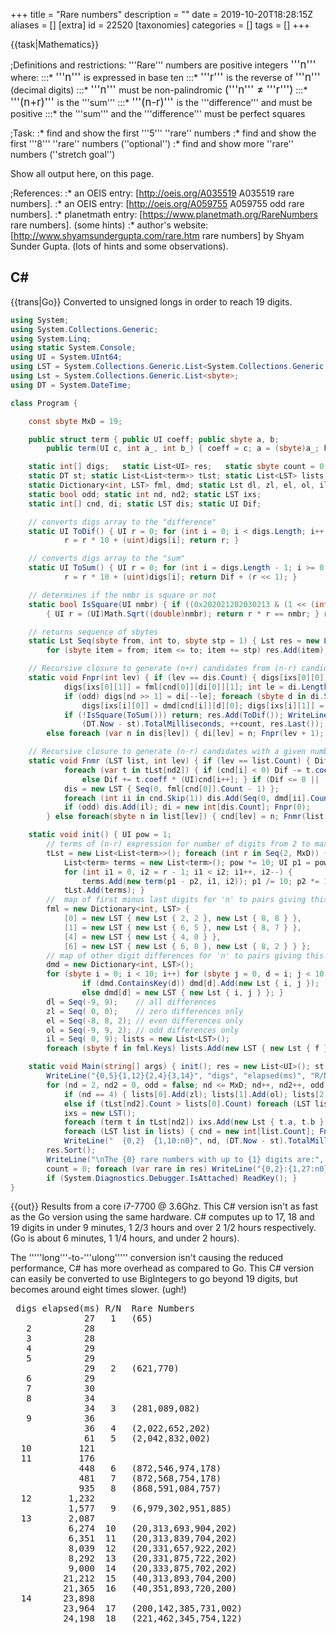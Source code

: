 +++
title = "Rare numbers"
description = ""
date = 2019-10-20T18:28:15Z
aliases = []
[extra]
id = 22520
[taxonomies]
categories = []
tags = []
+++

{{task|Mathematics}}

;Definitions and restrictions:
'''Rare'''   numbers are positive integers   <big> '''n''' </big>   where:
:::*   <big> '''n'''     </big>   is expressed in base ten
:::*   <big> '''r'''     </big>   is the reverse of   <big> '''n''' </big>     (decimal digits)
:::*   <big> '''n'''     </big>   must be non-palindromic   <big>('''n''' &ne; '''r''')</big>
:::*   <big> '''(n+r)''' </big>   is the   '''sum'''
:::*   <big> '''(n-r)''' </big>   is the   '''difference'''   and must be positive
:::*   the   '''sum'''   and the   '''difference'''   must be perfect squares


;Task:
:*   find and show the first   '''5'''   ''rare''   numbers
:*   find and show the first   '''8'''   ''rare''   numbers                           (''optional'')
:*   find and show more   ''rare''   numbers                      (''stretch goal'')


Show all output here, on this page.


;References:
:*   an   OEIS   entry:   [http://oeis.org/A035519 A035519          rare numbers].
:*   an   OEIS   entry:   [http://oeis.org/A059755 A059755   odd rare numbers].
:*   planetmath entry:              [https://www.planetmath.org/RareNumbers rare numbers].       (some hints)
:*   author's  website:        [http://www.shyamsundergupta.com/rare.htm rare numbers]    by Shyam Sunder Gupta.     (lots of hints and some observations).




## C#

{{trans|Go}}
Converted to unsigned longs in order to reach 19 digits.

```c#
using System;
using System.Collections.Generic;
using System.Linq;
using static System.Console;
using UI = System.UInt64;
using LST = System.Collections.Generic.List<System.Collections.Generic.List<sbyte>>;
using Lst = System.Collections.Generic.List<sbyte>;
using DT = System.DateTime;

class Program {

    const sbyte MxD = 19;

    public struct term { public UI coeff; public sbyte a, b;
        public term(UI c, int a_, int b_) { coeff = c; a = (sbyte)a_; b = (sbyte)b_; } }

    static int[] digs;   static List<UI> res;   static sbyte count = 0;
    static DT st; static List<List<term>> tLst; static List<LST> lists;
    static Dictionary<int, LST> fml, dmd; static Lst dl, zl, el, ol, il;
    static bool odd; static int nd, nd2; static LST ixs;
    static int[] cnd, di; static LST dis; static UI Dif;

    // converts digs array to the "difference"
    static UI ToDif() { UI r = 0; for (int i = 0; i < digs.Length; i++)
            r = r * 10 + (uint)digs[i]; return r; }

    // converts digs array to the "sum"
    static UI ToSum() { UI r = 0; for (int i = digs.Length - 1; i >= 0; i--)
            r = r * 10 + (uint)digs[i]; return Dif + (r << 1); }

    // determines if the nmbr is square or not
    static bool IsSquare(UI nmbr) { if ((0x202021202030213 & (1 << (int)(nmbr & 63))) != 0)
        { UI r = (UI)Math.Sqrt((double)nmbr); return r * r == nmbr; } return false; }

    // returns sequence of sbytes
    static Lst Seq(sbyte from, int to, sbyte stp = 1) { Lst res = new Lst();
        for (sbyte item = from; item <= to; item += stp) res.Add(item); return res; }

    // Recursive closure to generate (n+r) candidates from (n-r) candidates
    static void Fnpr(int lev) { if (lev == dis.Count) { digs[ixs[0][0]] = fml[cnd[0]][di[0]][0];
            digs[ixs[0][1]] = fml[cnd[0]][di[0]][1]; int le = di.Length, i = 1;
            if (odd) digs[nd >> 1] = di[--le]; foreach (sbyte d in di.Skip(1).Take(le - 1)) {
                digs[ixs[i][0]] = dmd[cnd[i]][d][0]; digs[ixs[i][1]] = dmd[cnd[i++]][d][1]; }
            if (!IsSquare(ToSum())) return; res.Add(ToDif()); WriteLine("{0,16:n0}{1,4}   ({2:n0})",
                (DT.Now - st).TotalMilliseconds, ++count, res.Last()); }
        else foreach (var n in dis[lev]) { di[lev] = n; Fnpr(lev + 1); } }

    // Recursive closure to generate (n-r) candidates with a given number of digits.
    static void Fnmr (LST list, int lev) { if (lev == list.Count) { Dif = 0; sbyte i = 0;
            foreach (var t in tLst[nd2]) { if (cnd[i] < 0) Dif -= t.coeff * (UI)(-cnd[i++]);
                else Dif += t.coeff * (UI)cnd[i++]; } if (Dif <= 0 || !IsSquare(Dif)) return;
            dis = new LST { Seq(0, fml[cnd[0]].Count - 1) };
            foreach (int ii in cnd.Skip(1)) dis.Add(Seq(0, dmd[ii].Count - 1));
            if (odd) dis.Add(il); di = new int[dis.Count]; Fnpr(0);
        } else foreach(sbyte n in list[lev]) { cnd[lev] = n; Fnmr(list, lev + 1); } }

    static void init() { UI pow = 1;
        // terms of (n-r) expression for number of digits from 2 to maxDigits
        tLst = new List<List<term>>(); foreach (int r in Seq(2, MxD)) {
            List<term> terms = new List<term>(); pow *= 10; UI p1 = pow, p2 = 1;
            for (int i1 = 0, i2 = r - 1; i1 < i2; i1++, i2--) {
                terms.Add(new term(p1 - p2, i1, i2)); p1 /= 10; p2 *= 10; }
            tLst.Add(terms); }
        //  map of first minus last digits for 'n' to pairs giving this value
        fml = new Dictionary<int, LST> {
            [0] = new LST { new Lst { 2, 2 }, new Lst { 8, 8 } },
            [1] = new LST { new Lst { 6, 5 }, new Lst { 8, 7 } },
            [4] = new LST { new Lst { 4, 0 } },
            [6] = new LST { new Lst { 6, 0 }, new Lst { 8, 2 } } };
        // map of other digit differences for 'n' to pairs giving this value
        dmd = new Dictionary<int, LST>();
        for (sbyte i = 0; i < 10; i++) for (sbyte j = 0, d = i; j < 10; j++, d--) {
                if (dmd.ContainsKey(d)) dmd[d].Add(new Lst { i, j });
                else dmd[d] = new LST { new Lst { i, j } }; }
        dl = Seq(-9, 9);    // all differences
        zl = Seq( 0, 0);    // zero differences only
        el = Seq(-8, 8, 2); // even differences only
        ol = Seq(-9, 9, 2); // odd differences only
        il = Seq( 0, 9); lists = new List<LST>();
        foreach (sbyte f in fml.Keys) lists.Add(new LST { new Lst { f } }); }

    static void Main(string[] args) { init(); res = new List<UI>(); st = DT.Now; count = 0;
        WriteLine("{0,5}{1,12}{2,4}{3,14}", "digs", "elapsed(ms)", "R/N", "Unordered Rare Numbers");
        for (nd = 2, nd2 = 0, odd = false; nd <= MxD; nd++, nd2++, odd = !odd) { digs = new int[nd];
            if (nd == 4) { lists[0].Add(zl); lists[1].Add(ol); lists[2].Add(el); lists[3].Add(ol); }
            else if (tLst[nd2].Count > lists[0].Count) foreach (LST list in lists) list.Add(dl);
            ixs = new LST();
            foreach (term t in tLst[nd2]) ixs.Add(new Lst { t.a, t.b });
            foreach (LST list in lists) { cnd = new int[list.Count]; Fnmr(list, 0); }
            WriteLine("  {0,2}  {1,10:n0}", nd, (DT.Now - st).TotalMilliseconds); }
        res.Sort();
        WriteLine("\nThe {0} rare numbers with up to {1} digits are:", res.Count, MxD);
        count = 0; foreach (var rare in res) WriteLine("{0,2}:{1,27:n0}", ++count, rare);
        if (System.Diagnostics.Debugger.IsAttached) ReadKey(); }
}
```

{{out}}
Results from a core i7-7700 @ 3.6Ghz.  This C# version isn't as fast as the Go version using the same hardware.  C# computes up to 17, 18 and 19 digits in under 9 minutes, 1 2/3 hours and over 2 1/2 hours respectively.  (Go is about 6 minutes, 1 1/4 hours, and under 2 hours).

The '''''long'''-to-'''ulong''''' conversion isn't causing the reduced performance, C# has more overhead as compared to Go. This C# version can easily be converted to use BigIntegers to go beyond 19 digits, but becomes around eight times slower. (ugh!)
<pre style="height:64ex;overflow:scroll"> digs elapsed(ms) R/N  Rare Numbers
              27   1   (65)
   2          28
   3          28
   4          29
   5          29
              29   2   (621,770)
   6          29
   7          30
   8          34
              34   3   (281,089,082)
   9          36
              36   4   (2,022,652,202)
              61   5   (2,042,832,002)
  10         121
  11         176
             448   6   (872,546,974,178)
             481   7   (872,568,754,178)
             935   8   (868,591,084,757)
  12       1,232
           1,577   9   (6,979,302,951,885)
  13       2,087
           6,274  10   (20,313,693,904,202)
           6,351  11   (20,313,839,704,202)
           8,039  12   (20,331,657,922,202)
           8,292  13   (20,331,875,722,202)
           9,000  14   (20,333,875,702,202)
          21,212  15   (40,313,893,704,200)
          21,365  16   (40,351,893,720,200)
  14      23,898
          23,964  17   (200,142,385,731,002)
          24,198  18   (221,462,345,754,122)
          27,241  19   (816,984,566,129,618)
          28,834  20   (245,518,996,076,442)
          29,074  21   (204,238,494,066,002)
          29,147  22   (248,359,494,187,442)
          29,476  23   (244,062,891,224,042)
          35,481  24   (403,058,392,434,500)
          35,721  25   (441,054,594,034,340)
  15      38,231
          92,116  26   (2,133,786,945,766,212)
         113,469  27   (2,135,568,943,984,212)
         116,787  28   (8,191,154,686,620,818)
         119,647  29   (8,191,156,864,620,818)
         120,912  30   (2,135,764,587,964,212)
         122,735  31   (2,135,786,765,764,212)
         127,126  32   (8,191,376,864,400,818)
         141,793  33   (2,078,311,262,161,202)
         179,832  34   (8,052,956,026,592,517)
         184,647  35   (8,052,956,206,592,517)
         221,279  36   (8,650,327,689,541,457)
         223,721  37   (8,650,349,867,341,457)
         225,520  38   (6,157,577,986,646,405)
         273,238  39   (4,135,786,945,764,210)
         312,969  40   (6,889,765,708,183,410)
  16     316,349
         322,961  41   (86,965,750,494,756,968)
         323,958  42   (22,542,040,692,914,522)
         502,805  43   (67,725,910,561,765,640)
  17     519,583
         576,058  44   (284,684,666,566,486,482)
         707,530  45   (225,342,456,863,243,522)
         756,188  46   (225,342,458,663,243,522)
         856,346  47   (225,342,478,643,243,522)
         928,546  48   (284,684,868,364,486,482)
       1,311,170  49   (871,975,098,681,469,178)
       2,031,664  50   (865,721,270,017,296,468)
       2,048,209  51   (297,128,548,234,950,692)
       2,057,281  52   (297,128,722,852,950,692)
       2,164,878  53   (811,865,096,390,477,018)
       2,217,508  54   (297,148,324,656,930,692)
       2,242,999  55   (297,148,546,434,930,692)
       2,576,805  56   (898,907,259,301,737,498)
       3,169,675  57   (631,688,638,047,992,345)
       3,200,223  58   (619,431,353,040,136,925)
       3,482,517  59   (619,631,153,042,134,925)
       3,550,566  60   (633,288,858,025,996,145)
       3,623,653  61   (633,488,632,647,994,145)
       4,605,503  62   (653,488,856,225,994,125)
       5,198,241  63   (497,168,548,234,910,690)
  18   6,028,721
       6,130,826  64   (2,551,755,006,254,571,552)
       6,152,283  65   (2,702,373,360,882,732,072)
       6,424,945  66   (2,825,378,427,312,735,282)
       6,447,566  67   (8,066,308,349,502,036,608)
       6,677,925  68   (2,042,401,829,204,402,402)
       6,725,119  69   (2,420,424,089,100,600,242)
       6,843,016  70   (8,320,411,466,598,809,138)
       7,161,527  71   (8,197,906,905,009,010,818)
       7,198,112  72   (2,060,303,819,041,450,202)
       7,450,028  73   (8,200,756,128,308,135,597)
       7,881,502  74   (6,531,727,101,458,000,045)
       9,234,318  75   (6,988,066,446,726,832,640)
  19   9,394,513

The 75 rare numbers with up to 19 digits are:
 1:                         65
 2:                    621,770
 3:                281,089,082
 4:              2,022,652,202
 5:              2,042,832,002
 6:            868,591,084,757
 7:            872,546,974,178
 8:            872,568,754,178
 9:          6,979,302,951,885
10:         20,313,693,904,202
11:         20,313,839,704,202
12:         20,331,657,922,202
13:         20,331,875,722,202
14:         20,333,875,702,202
15:         40,313,893,704,200
16:         40,351,893,720,200
17:        200,142,385,731,002
18:        204,238,494,066,002
19:        221,462,345,754,122
20:        244,062,891,224,042
21:        245,518,996,076,442
22:        248,359,494,187,442
23:        403,058,392,434,500
24:        441,054,594,034,340
25:        816,984,566,129,618
26:      2,078,311,262,161,202
27:      2,133,786,945,766,212
28:      2,135,568,943,984,212
29:      2,135,764,587,964,212
30:      2,135,786,765,764,212
31:      4,135,786,945,764,210
32:      6,157,577,986,646,405
33:      6,889,765,708,183,410
34:      8,052,956,026,592,517
35:      8,052,956,206,592,517
36:      8,191,154,686,620,818
37:      8,191,156,864,620,818
38:      8,191,376,864,400,818
39:      8,650,327,689,541,457
40:      8,650,349,867,341,457
41:     22,542,040,692,914,522
42:     67,725,910,561,765,640
43:     86,965,750,494,756,968
44:    225,342,456,863,243,522
45:    225,342,458,663,243,522
46:    225,342,478,643,243,522
47:    284,684,666,566,486,482
48:    284,684,868,364,486,482
49:    297,128,548,234,950,692
50:    297,128,722,852,950,692
51:    297,148,324,656,930,692
52:    297,148,546,434,930,692
53:    497,168,548,234,910,690
54:    619,431,353,040,136,925
55:    619,631,153,042,134,925
56:    631,688,638,047,992,345
57:    633,288,858,025,996,145
58:    633,488,632,647,994,145
59:    653,488,856,225,994,125
60:    811,865,096,390,477,018
61:    865,721,270,017,296,468
62:    871,975,098,681,469,178
63:    898,907,259,301,737,498
64:  2,042,401,829,204,402,402
65:  2,060,303,819,041,450,202
66:  2,420,424,089,100,600,242
67:  2,551,755,006,254,571,552
68:  2,702,373,360,882,732,072
69:  2,825,378,427,312,735,282
70:  6,531,727,101,458,000,045
71:  6,988,066,446,726,832,640
72:  8,066,308,349,502,036,608
73:  8,197,906,905,009,010,818
74:  8,200,756,128,308,135,597
75:  8,320,411,466,598,809,138
```


=={{header|F_Sharp|F#}}==

### The Function

This solution demonstrates the concept described in [[Talk:Rare_numbers#30_mins_not_30_years]]. It doesn't use [[Cartesian_product_of_two_or_more_lists#Extra_Credit]]

```fsharp

// Find all Rare numbers with a digits. Nigel Galloway: September 18th., 2019.
let rareNums a=
  let tN=set[1L;4L;5L;6L;9L]
  let izPS g=let n=(float>>sqrt>>int64)g in n*n=g
  let n=[for n in [0..a/2-1] do yield ((pown 10L (a-n-1))-(pown 10L n))]|>List.rev
  let rec fN i g e=seq{match e with 0->yield g |e->for n in i do yield! fN [-9L..9L] (n::g) (e-1)}|>Seq.filter(fun g->let g=Seq.map2(*) n g|>Seq.sum in g>0L && izPS g)
  let rec fG n i g e l=seq{
    match l with
     h::t->for l in max 0L (0L-h)..min 9L (9L-h) do if e>1L||l=0L||tN.Contains((2L*l+h)%10L) then yield! fG (n+l*e+(l+h)*g) (i+l*g+(l+h)*e) (g/10L) (e*10L) t
    |_->if n>(pown 10L (a-1)) then for l in (if a%2=0 then [0L] else [0L..9L]) do let g=l*(pown 10L (a/2)) in if izPS (n+i+2L*g) then yield (i+g,n+g)}
  fN [0L..9L] [] (a/2) |> Seq.collect(List.rev >> fG 0L 0L (pown 10L (a-1)) 1L)

```



### 43 down


```fsharp

let test n=
  let t = System.Diagnostics.Stopwatch.StartNew()
  for n in (rareNums n) do printfn "%A" n
  t.Stop()
  printfn "Elapsed Time: %d ms for length %d" t.ElapsedMilliseconds n

[2..17] |> Seq.iter test

```

{{out}}

```txt

(56L, 65L)
Elapsed Time: 31 ms for length 2
Elapsed Time: 0 ms for length 3
Elapsed Time: 0 ms for length 4
Elapsed Time: 0 ms for length 5
(77126L, 621770L)
Elapsed Time: 6 ms for length 6
Elapsed Time: 6 ms for length 7
Elapsed Time: 113 ms for length 8
(280980182L, 281089082L)
Elapsed Time: 72 ms for length 9
(2022562202L, 2022652202L)
(2002382402L, 2042832002L)
Elapsed Time: 1525 ms for length 10
Elapsed Time: 1351 ms for length 11
(871479645278L, 872546974178L)
(871457865278L, 872568754178L)
(757480195868L, 868591084757L)
Elapsed Time: 27990 ms for length 12
(5881592039796L, 6979302951885L)
Elapsed Time: 26051 ms for length 13
(20240939631302L, 20313693904202L)
(20240793831302L, 20313839704202L)
(20222975613302L, 20331657922202L)
(20222757813302L, 20331875722202L)
(20220757833302L, 20333875702202L)
(240739831304L, 40313893704200L)
(202739815304L, 40351893720200L)
Elapsed Time: 552922 ms for length 14
(200137583241002L, 200142385731002L)
(221457543264122L, 221462345754122L)
(816921665489618L, 816984566129618L)
(244670699815542L, 245518996076442L)
(200660494832402L, 204238494066002L)
(244781494953842L, 248359494187442L)
(240422198260442L, 244062891224042L)
(5434293850304L, 403058392434500L)
(43430495450144L, 441054594034340L)
Elapsed Time: 512282 ms for length 15
(2126675496873312L, 2133786945766212L)
(2124893498655312L, 2135568943984212L)
(8180266864511918L, 8191154686620818L)
(8180264686511918L, 8191156864620818L)
(2124697854675312L, 2135764587964212L)
(2124675676875312L, 2135786765764212L)
(8180044686731918L, 8191376864400818L)
(2021612621138702L, 2078311262161202L)
(7152956206592508L, 8052956026592517L)
(7152956026592508L, 8052956206592517L)
(7541459867230568L, 8650327689541457L)
(7541437689430568L, 8650349867341457L)
(5046466897757516L, 6157577986646405L)
(124675496875314L, 4135786945764210L)
(143818075679886L, 6889765708183410L)
Elapsed Time: 11568713 ms for length 16
(86965749405756968L, 86965750494756968L)
(22541929604024522L, 22542040692914522L)
(4656716501952776L, 67725910561765640L)
Elapsed Time: 11275839 ms for length 17

```



## Go

This uses many of the hints within Shyam Sunder Gupta's webpage combined with Nigel Galloway's general approach (see Talk page) of working from (n-r) and deducing the Rare numbers with various numbers of digits from there.

As the algorithm used does not generate the Rare numbers in order, a sorted list is also printed.

```go
package main

import (
    "fmt"
    "math"
    "sort"
    "time"
)

type term struct {
    coeff    int64
    ix1, ix2 int8
}

const maxDigits = 18

func toInt64(digits []int8, reverse bool) int64 {
    sum := int64(0)
    if !reverse {
        for i := 0; i < len(digits); i++ {
            sum = sum*10 + int64(digits[i])
        }
    } else {
        for i := len(digits) - 1; i >= 0; i-- {
            sum = sum*10 + int64(digits[i])
        }
    }
    return sum
}

func isSquare(n int64) bool {
    if 0x202021202030213&(1<<(n&63)) != 0 {
        root := int64(math.Sqrt(float64(n)))
        return root*root == n
    }
    return false
}

func seq(from, to, step int8) []int8 {
    var res []int8
    for i := from; i <= to; i += step {
        res = append(res, i)
    }
    return res
}

func commatize(n int64) string {
    s := fmt.Sprintf("%d", n)
    le := len(s)
    for i := le - 3; i >= 1; i -= 3 {
        s = s[0:i] + "," + s[i:]
    }
    return s
}

func main() {
    start := time.Now()
    pow := int64(1)
    fmt.Println("Aggregate timings to process all numbers up to:")
    // terms of (n-r) expression for number of digits from 2 to maxDigits
    allTerms := make([][]term, maxDigits-1)
    for r := 2; r <= maxDigits; r++ {
        var terms []term
        pow *= 10
        pow1, pow2 := pow, int64(1)
        for i1, i2 := int8(0), int8(r-1); i1 < i2; i1, i2 = i1+1, i2-1 {
            terms = append(terms, term{pow1 - pow2, i1, i2})
            pow1 /= 10
            pow2 *= 10
        }
        allTerms[r-2] = terms
    }
    //  map of first minus last digits for 'n' to pairs giving this value
    fml := map[int8][][]int8{
        0: {{2, 2}, {8, 8}},
        1: {{6, 5}, {8, 7}},
        4: {{4, 0}},
        6: {{6, 0}, {8, 2}},
    }
    // map of other digit differences for 'n' to pairs giving this value
    dmd := make(map[int8][][]int8)
    for i := int8(0); i < 100; i++ {
        a := []int8{i / 10, i % 10}
        d := a[0] - a[1]
        dmd[d] = append(dmd[d], a)
    }
    fl := []int8{0, 1, 4, 6}
    dl := seq(-9, 9, 1) // all differences
    zl := []int8{0}     // zero differences only
    el := seq(-8, 8, 2) // even differences only
    ol := seq(-9, 9, 2) // odd differences only
    il := seq(0, 9, 1)
    var rares []int64
    lists := make([][][]int8, 4)
    for i, f := range fl {
        lists[i] = [][]int8{{f}}
    }
    var digits []int8
    count := 0

    // Recursive closure to generate (n+r) candidates from (n-r) candidates
    // and hence find Rare numbers with a given number of digits.
    var fnpr func(cand, di []int8, dis [][]int8, indices [][2]int8, nmr int64, nd, level int)
    fnpr = func(cand, di []int8, dis [][]int8, indices [][2]int8, nmr int64, nd, level int) {
        if level == len(dis) {
            digits[indices[0][0]] = fml[cand[0]][di[0]][0]
            digits[indices[0][1]] = fml[cand[0]][di[0]][1]
            le := len(di)
            if nd%2 == 1 {
                le--
                digits[nd/2] = di[le]
            }
            for i, d := range di[1:le] {
                digits[indices[i+1][0]] = dmd[cand[i+1]][d][0]
                digits[indices[i+1][1]] = dmd[cand[i+1]][d][1]
            }
            r := toInt64(digits, true)
            npr := nmr + 2*r
            if !isSquare(npr) {
                return
            }
            count++
            fmt.Printf("     R/N %2d:", count)
            fmt.Printf("  %9s ms", commatize(time.Since(start).Milliseconds()))
            n := toInt64(digits, false)
            fmt.Printf("  (%s)\n", commatize(n))
            rares = append(rares, n)
        } else {
            for _, num := range dis[level] {
                di[level] = num
                fnpr(cand, di, dis, indices, nmr, nd, level+1)
            }
        }
    }

    // Recursive closure to generate (n-r) candidates with a given number of digits.
    var fnmr func(cand []int8, list [][]int8, indices [][2]int8, nd, level int)
    fnmr = func(cand []int8, list [][]int8, indices [][2]int8, nd, level int) {
        if level == len(list) {
            nmr := int64(0)
            for i, t := range allTerms[nd-2] {
                nmr += t.coeff * int64(cand[i])
            }
            if nmr <= 0 || !isSquare(nmr) {
                return
            }
            var dis [][]int8
            dis = append(dis, seq(0, int8(len(fml[cand[0]]))-1, 1))
            for i := 1; i < len(cand); i++ {
                dis = append(dis, seq(0, int8(len(dmd[cand[i]]))-1, 1))
            }
            if nd%2 == 1 {
                dis = append(dis, il)
            }
            di := make([]int8, len(dis))
            fnpr(cand, di, dis, indices, nmr, nd, 0)
        } else {
            for _, num := range list[level] {
                cand[level] = num
                fnmr(cand, list, indices, nd, level+1)
            }
        }
    }

    for nd := 2; nd <= maxDigits; nd++ {
        digits = make([]int8, nd)
        if nd == 4 {
            lists[0] = append(lists[0], zl)
            lists[1] = append(lists[1], ol)
            lists[2] = append(lists[2], el)
            lists[3] = append(lists[3], ol)
        } else if len(allTerms[nd-2]) > len(lists[0]) {
            for i := 0; i < 4; i++ {
                lists[i] = append(lists[i], dl)
            }
        }
        var indices [][2]int8
        for _, t := range allTerms[nd-2] {
            indices = append(indices, [2]int8{t.ix1, t.ix2})
        }
        for _, list := range lists {
            cand := make([]int8, len(list))
            fnmr(cand, list, indices, nd, 0)
        }
        fmt.Printf("  %2d digits:  %9s ms\n", nd, commatize(time.Since(start).Milliseconds()))
    }

    sort.Slice(rares, func(i, j int) bool { return rares[i] < rares[j] })
    fmt.Printf("\nThe rare numbers with up to %d digits are:\n", maxDigits)
    for i, rare := range rares {
        fmt.Printf("  %2d:  %23s\n", i+1, commatize(rare))
    }
}
```


{{output}}
Timings are for an Intel Core i7-8565U machine with 32GB RAM running Go 1.13.1 on Ubuntu 18.04.

```txt

Aggregate timings to process all numbers up to:
     R/N  1:          0 ms  (65)
   2 digits:          0 ms
   3 digits:          0 ms
   4 digits:          0 ms
   5 digits:          0 ms
     R/N  2:          1 ms  (621,770)
   6 digits:          1 ms
   7 digits:          2 ms
   8 digits:         15 ms
     R/N  3:         15 ms  (281,089,082)
   9 digits:         20 ms
     R/N  4:         20 ms  (2,022,652,202)
     R/N  5:         59 ms  (2,042,832,002)
  10 digits:         99 ms
  11 digits:        137 ms
     R/N  6:        361 ms  (872,546,974,178)
     R/N  7:        389 ms  (872,568,754,178)
     R/N  8:        738 ms  (868,591,084,757)
  12 digits:        888 ms
     R/N  9:      1,130 ms  (6,979,302,951,885)
  13 digits:      1,446 ms
     R/N 10:      4,990 ms  (20,313,693,904,202)
     R/N 11:      5,058 ms  (20,313,839,704,202)
     R/N 12:      6,475 ms  (20,331,657,922,202)
     R/N 13:      6,690 ms  (20,331,875,722,202)
     R/N 14:      7,293 ms  (20,333,875,702,202)
     R/N 15:     16,685 ms  (40,313,893,704,200)
     R/N 16:     16,818 ms  (40,351,893,720,200)
  14 digits:     17,855 ms
     R/N 17:     17,871 ms  (200,142,385,731,002)
     R/N 18:     18,079 ms  (221,462,345,754,122)
     R/N 19:     20,774 ms  (816,984,566,129,618)
     R/N 20:     22,155 ms  (245,518,996,076,442)
     R/N 21:     22,350 ms  (204,238,494,066,002)
     R/N 22:     22,413 ms  (248,359,494,187,442)
     R/N 23:     22,687 ms  (244,062,891,224,042)
     R/N 24:     26,698 ms  (403,058,392,434,500)
     R/N 25:     26,905 ms  (441,054,594,034,340)
  15 digits:     27,932 ms
     R/N 26:     77,599 ms  (2,133,786,945,766,212)
     R/N 27:     96,932 ms  (2,135,568,943,984,212)
     R/N 28:     99,869 ms  (8,191,154,686,620,818)
     R/N 29:    102,401 ms  (8,191,156,864,620,818)
     R/N 30:    103,535 ms  (2,135,764,587,964,212)
     R/N 31:    105,255 ms  (2,135,786,765,764,212)
     R/N 32:    109,232 ms  (8,191,376,864,400,818)
     R/N 33:    122,372 ms  (2,078,311,262,161,202)
     R/N 34:    148,814 ms  (8,052,956,026,592,517)
     R/N 35:    153,226 ms  (8,052,956,206,592,517)
     R/N 36:    185,251 ms  (8,650,327,689,541,457)
     R/N 37:    187,467 ms  (8,650,349,867,341,457)
     R/N 38:    189,163 ms  (6,157,577,986,646,405)
     R/N 39:    217,112 ms  (4,135,786,945,764,210)
     R/N 40:    230,719 ms  (6,889,765,708,183,410)
  16 digits:    231,583 ms
     R/N 41:    236,505 ms  (86,965,750,494,756,968)
     R/N 42:    237,391 ms  (22,542,040,692,914,522)
     R/N 43:    351,728 ms  (67,725,910,561,765,640)
  17 digits:    360,678 ms
     R/N 44:    392,403 ms  (284,684,666,566,486,482)
     R/N 45:    513,738 ms  (225,342,456,863,243,522)
     R/N 46:    558,603 ms  (225,342,458,663,243,522)
     R/N 47:    653,047 ms  (225,342,478,643,243,522)
     R/N 48:    718,569 ms  (284,684,868,364,486,482)
     R/N 49:  1,087,602 ms  (871,975,098,681,469,178)
     R/N 50:  1,763,809 ms  (865,721,270,017,296,468)
     R/N 51:  1,779,059 ms  (297,128,548,234,950,692)
     R/N 52:  1,787,466 ms  (297,128,722,852,950,692)
     R/N 53:  1,888,803 ms  (811,865,096,390,477,018)
     R/N 54:  1,940,347 ms  (297,148,324,656,930,692)
     R/N 55:  1,965,331 ms  (297,148,546,434,930,692)
     R/N 56:  2,273,287 ms  (898,907,259,301,737,498)
     R/N 57:  2,657,073 ms  (631,688,638,047,992,345)
     R/N 58:  2,682,636 ms  (619,431,353,040,136,925)
     R/N 59:  2,948,725 ms  (619,631,153,042,134,925)
     R/N 60:  3,011,962 ms  (633,288,858,025,996,145)
     R/N 61:  3,077,937 ms  (633,488,632,647,994,145)
     R/N 62:  3,928,545 ms  (653,488,856,225,994,125)
     R/N 63:  4,195,016 ms  (497,168,548,234,910,690)
  18 digits:  4,445,897 ms

The rare numbers with up to 18 digits are:
   1:                       65
   2:                  621,770
   3:              281,089,082
   4:            2,022,652,202
   5:            2,042,832,002
   6:          868,591,084,757
   7:          872,546,974,178
   8:          872,568,754,178
   9:        6,979,302,951,885
  10:       20,313,693,904,202
  11:       20,313,839,704,202
  12:       20,331,657,922,202
  13:       20,331,875,722,202
  14:       20,333,875,702,202
  15:       40,313,893,704,200
  16:       40,351,893,720,200
  17:      200,142,385,731,002
  18:      204,238,494,066,002
  19:      221,462,345,754,122
  20:      244,062,891,224,042
  21:      245,518,996,076,442
  22:      248,359,494,187,442
  23:      403,058,392,434,500
  24:      441,054,594,034,340
  25:      816,984,566,129,618
  26:    2,078,311,262,161,202
  27:    2,133,786,945,766,212
  28:    2,135,568,943,984,212
  29:    2,135,764,587,964,212
  30:    2,135,786,765,764,212
  31:    4,135,786,945,764,210
  32:    6,157,577,986,646,405
  33:    6,889,765,708,183,410
  34:    8,052,956,026,592,517
  35:    8,052,956,206,592,517
  36:    8,191,154,686,620,818
  37:    8,191,156,864,620,818
  38:    8,191,376,864,400,818
  39:    8,650,327,689,541,457
  40:    8,650,349,867,341,457
  41:   22,542,040,692,914,522
  42:   67,725,910,561,765,640
  43:   86,965,750,494,756,968
  44:  225,342,456,863,243,522
  45:  225,342,458,663,243,522
  46:  225,342,478,643,243,522
  47:  284,684,666,566,486,482
  48:  284,684,868,364,486,482
  49:  297,128,548,234,950,692
  50:  297,128,722,852,950,692
  51:  297,148,324,656,930,692
  52:  297,148,546,434,930,692
  53:  497,168,548,234,910,690
  54:  619,431,353,040,136,925
  55:  619,631,153,042,134,925
  56:  631,688,638,047,992,345
  57:  633,288,858,025,996,145
  58:  633,488,632,647,994,145
  59:  653,488,856,225,994,125
  60:  811,865,096,390,477,018
  61:  865,721,270,017,296,468
  62:  871,975,098,681,469,178
  63:  898,907,259,301,737,498

```



## Julia

Pretty slow to get 8 rare numbers, even if the squares are checked via table.

```julia
fixeddigits = Dict(2 => [[0, 0, 2], [8, 8, 2]], 4 => [[0, 0, 0]],
    6 => [[2, 7, 0], [9, 8, 5]], 8 => [[6, 5, 7],[7, 7, 8]])
squares = Dict([i * i => 1 for i in 1:1500000])

i2dig(i) = (d = Int[]; while i > 0 i, r = divrem(i, 10); push!(d, r) end; d)
dig2i(d) = (n = 0; for i in d n = 10 * n + i end; n)

function simplegetrare(upto)
    ret = Int[]
    for n in 0:upto
        dig = i2dig(n)
        r = dig2i(dig)
        nrsum, nrdiff = n + r, n - r
        if nrdiff > 0 && haskey(squares, nrsum) && haskey(squares, nrdiff)
            push!(ret, n)
        end
    end
    ret
end

function getrare(N)
    ret = simplegetrare(20000)
    for i in 0:typemax(Int)
        basedigits = i2dig(i)
        for a in [2,4,6,8], (b, p, q) in fixeddigits[a]
            dig = [[q, p]; basedigits; [b, a]]
            r = dig2i(dig)
            n = dig2i(reverse(dig))
            nrsum, nrdiff = n + r, n - r
            if nrdiff > 0 && haskey(squares, nrsum) && haskey(squares, nrdiff)
                push!(ret, n)
                if length(ret) >= N
                    return ret
                end
            end
        end
    end
end

getrare(3)
@time println("The first 8 rare numbers are: ", sort(getrare(8)))

```
{{out}}

```txt

The first 8 rare numbers are: [65, 621770, 281089082, 2022652202, 2042832002, 868591084757, 872546974178, 872568754178]
1379.707737 seconds (9.36 G allocations: 545.177 GiB, 2.25% gc time)

```



## REXX

(See the ''discussion'' page for a simplistic 1<sup>st</sup> version that computes   ''rare''   numbers only using the task's basic rules).

Most of the hints (properties of ''rare'' numbers) within Shyam Sunder Gupta's   [http://www.shyamsundergupta.com/rare.htm <u>webpage</u>]   have been incorporated in this

REXX program and the logic is now expressed within the list of   '''AB...PQ'''   (abutted numbers within the   '''@g'''   list).

These improvements made this REXX version around   '''25%'''   faster than the previous version   (see the discussion page).

```rexx
/*REXX program  calculates and displays  a  specified amount of   rare    numbers.      */
numeric digits 20;    w= digits() + digits() % 3 /*use enough dec. digs for calculations*/
parse arg many .                                 /*obtain optional argument from the CL.*/
if  many=='' |  many==","  then  many= 5         /*Not specified?  Then use the default.*/
@g= 2002 2112 2222 2332 2442 2552 2662 2772 2882 2992 4000 4010 4030 4050 4070 4090 4100 ,
    4110 4120 4140 4160 4180 4210 4230 4250 4270 4290 4300 4320 4340 4360 4380 4410 4430 ,
    4440 4450 4470 4490 4500 4520 4540 4560 4580 4610 4630 4650 4670 4690 4700 4720 4740 ,
    4760 4780 4810 4830 4850 4870 4890 4900 4920 4940 4960 4980 4990 6010 6015 6030 6035 ,
    6050 6055 6070 6075 6090 6095 6100 6105 6120 6125 6140 6145 6160 6165 6180 6185 6210 ,
    6215 6230 6235 6250 6255 6270 6275 6290 6295 6300 6305 6320 6325 6340 6345 6360 6365 ,
    6380 6385 6410 6415 6430 6435 6450 6455 6470 6475 6490 6495 6500 6505 6520 6525 6540 ,
    6545 6560 6565 6580 6585 6610 6615 6630 6635 6650 6655 6670 6675 6690 6695 6700 6705 ,
    6720 6725 6740 6745 6760 6765 6780 6785 6810 6815 6830 6835 6850 6855 6870 6875 6890 ,
    6895 6900 6905 6920 6925 6940 6945 6960 6965 6980 6985 8007 8008 8017 8027 8037 8047 ,
    8057 8067 8077 8087 8092 8097 8107 8117 8118 8127 8137 8147 8157 8167 8177 8182 8187 ,
    8197 8228 8272 8297 8338 8362 8387 8448 8452 8477 8542 8558 8567 8632 8657 8668 8722 ,
    8747 8778 8812 8837 8888 8902 8927 8998      /*4 digit abutted numbers for AB and PQ*/
@g#= words(@g)
         /* [↓]─────────────────boolean arrays are used for checking for digit presence.*/
@dr.=0;   @dr.2= 1; @dr.5=1 ; @dr.8= 1; @dr.9= 1 /*rare # must have these digital roots.*/
@ps.=0;   @ps.2= 1; @ps.3= 1; @ps.7= 1; @ps.8= 1 /*perfect squares    must end in these.*/
@149.=0;  @149.1=1; @149.4=1; @149.9=1           /*values for  Z  that need an even  Y. */
@odd.=0;  do i=-9  by 2  to 9;   @odd.i=1        /*   "    "   N    "    "   "   "   A. */
          end   /*i*/
@gen.=0;  do i=1  for words(@g); parse value word(@g,i) with a 2 b 3 p 4 q; @gen.a.b.p.q=1
               /*# AB···PQ  could be a good rare value*/
          end   /*i*/
div9= 9                                          /*dif must be ÷ 9 when N has even #digs*/
evenN= \ (10 // 2)                               /*initial value for evenness of  N.    */
#= 0                                             /*the number of  rare  numbers (so far)*/
    do n=10                                      /*Why 10?  All 1 dig #s are palindromic*/
    parse var   n   a  2  b  3  ''  -2  p  +1  q /*get 1st\2nd\penultimate\last digits. */
    if @odd.a  then do;  n=n+10**(length(n)-1)-1 /*bump N so next N starts with even dig*/
                         evenN=\(length(n+1)//2) /*flag when N has an even # of digits. */
                         if evenN  then div9=  9 /*when dif isn't divisible by   9  ... */
                                   else div9= 99 /*  "   "    "        "     "  99   "  */
                         iterate                 /*let REXX do its thing with  DO  loop.*/
                    end                          /* {it's allowed to modify a DO index} */
    if \@gen.a.b.p.q  then iterate               /*can  N  not be a rare AB···PQ number?*/
    r= reverse(n)                                /*obtain the reverse of the number  N. */
    if r>n   then iterate                        /*Difference will be negative?  Skip it*/
    if n==r  then iterate                        /*Palindromic?   Then it can't be rare.*/
    dif= n-r;   parse var  dif  ''  -2  y  +1  z /*obtain the last 2 digs of difference.*/
    if @ps.z  then iterate                       /*Not 0, 1, 4, 5, 6, 9? Not perfect sq.*/
       select
       when z==0   then if y\==0    then iterate /*Does Z = 0?   Then  Y  must be zero. */
       when z==5   then if y\==2    then iterate /*Does Z = 5?   Then  Y  must be two.  */
       when z==6   then if y//2==0  then iterate /*Does Z = 6?   Then  Y  must be odd.  */
       otherwise        if @149.z   then if y//2  then iterate /*Z=1,4,9? Y must be even*/
       end   /*select*/                          /* [↑]  the OTHERWISE handles Z=8 case.*/
    if dif//div9\==0  then iterate               /*Difference isn't ÷ by div9? Then skip*/
    sum= n+r;   parse var  sum  ''  -2  y  +1  z /*obtain the last two digits of the sum*/
    if @ps.z  then iterate                       /*Not 0, 2, 5, 8, or 9? Not perfect sq.*/
       select
       when z==0   then if y\==0    then iterate /*Does Z = 0?   Then  Y  must be zero. */
       when z==5   then if y\==2    then iterate /*Does Z = 5?   Then  Y  must be two.  */
       when z==6   then if y//2==0  then iterate /*Does Z = 6?   Then  Y  must be odd.  */
       otherwise        if @149.z   then if y//2  then iterate /*Z=1,4,9? Y must be even*/
       end   /*select*/                          /* [↑]  the OTHERWISE handles Z=8 case.*/
    if evenN  then if sum//11 \==0  then iterate /*N has even #digs? Sum must be ÷ by 11*/
    $= a + b                                     /*a head start on figuring digital root*/
                       do k=3  for length(n) - 2 /*now, process the rest of the digits. */
                       $= $ + substr(n, k, 1)    /*add the remainder of the digits in N.*/
                       end   /*k*/
       do while $>9                              /* [◄]  Algorithm is good for 111 digs.*/
       if $>9  then $= left($,1) + substr($,2,1) + substr($,3,1,0)     /*>9?  Reduce it.*/
       end   /*while*/
    if \@dr.$                 then iterate       /*Doesn't have good digital root?  Skip*/
    if iSqrt(sum)**2 \== sum  then iterate       /*Not a perfect square?  Then skip it. */
    if iSqrt(dif)**2 \== dif  then iterate       /* "  "    "       "       "    "   "  */
    #= # + 1;                 call tell          /*bump rare number counter;  display #.*/
    if #>=many  then leave                       /* [↑]  W:  the width of # with commas.*/
    end   /*n*/
exit                                             /*stick a fork in it,  we're all done. */
/*──────────────────────────────────────────────────────────────────────────────────────*/
commas: parse arg _;  do jc=length(_)-3  to 1  by -3; _=insert(',', _, jc); end;  return _
tell:   say right(th(#),length(#)+9)  ' rare number is:'  right(commas(n),w);     return
th:     parse arg th;return th||word('th st nd rd',1+(th//10)*(th//100%10\==1)*(th//10<4))
/*──────────────────────────────────────────────────────────────────────────────────────*/
iSqrt:  parse arg x;    $= 0;  q= 1;                             do while q<=x; q=q*4; end
          do while q>1; q=q%4; _= x-$-q;  $= $%2;  if _>=0  then do;      x=_;  $=$+q; end
          end   /*while q>1*/;                     return $
```

{{out|output|text=  when using the input of:     <tt> 8 </tt>}}

```txt

       1st  rare number is:                           65
       2nd  rare number is:                      621,770
       3rd  rare number is:                  281,089,082
       4th  rare number is:                2,022,652,202
       5th  rare number is:                2,042,832,002
       6th  rare number is:              868,591,084,757
       7th  rare number is:              872,546,974,178
       8th  rare number is:              872,568,754,178

```



## Visual Basic .NET

{{trans|C#}} via {{trans|Go}} Surprisingly slow, I expected performance to be a little slower than C#, but this is quite a bit slower.  This vb.net version takes 1 2/3 minutes to do what the C# version can do in 2/3 of a minute.

```vbnet
Imports System.Console
Imports DT = System.DateTime
Imports Lsb = System.Collections.Generic.List(Of SByte)
Imports Lst = System.Collections.Generic.List(Of System.Collections.Generic.List(Of SByte))
Imports UI = System.UInt64

Module Module1
    Const MxD As SByte = 15

    Public Structure term
        Public coeff As UI : Public a, b As SByte
        Public Sub New(ByVal c As UI, ByVal a_ As Integer, ByVal b_ As Integer)
            coeff = c : a = CSByte(a_) : b = CSByte(b_)
        End Sub
    End Structure

    Dim nd, nd2, count As Integer, digs, cnd, di As Integer()
    Dim res As List(Of UI), st As DT, tLst As List(Of List(Of term))
    Dim lists As List(Of Lst), fml, dmd As Dictionary(Of Integer, Lst)
    Dim dl, zl, el, ol, il As Lsb, odd As Boolean, ixs, dis As Lst, Dif As UI

    ' converts digs array to the "difference"
    Function ToDif() As UI
        Dim r As UI = 0 : For i As Integer = 0 To digs.Length - 1 : r = r * 10 + digs(i)
        Next : Return r
    End Function

    ' converts digs array to the "sum"
    Function ToSum() As UI
        Dim r As UI = 0 : For i As Integer = digs.Length - 1 To 0 Step -1 : r = r * 10 + digs(i)
        Next : Return Dif + (r << 1)
    End Function

    '  determines if the nmbr is square or not
    Function IsSquare(nmbr As UI) As Boolean
        If (&H202021202030213 And (1UL << (nmbr And 63))) <> 0 Then _
            Dim r As UI = Math.Sqrt(nmbr) : Return r * r = nmbr Else Return False
    End Function

    '// returns sequence of SBbytes
    Function Seq(from As SByte, upto As Integer, Optional stp As SByte = 1) As Lsb
        Dim res As Lsb = New Lsb()
        For item As SByte = from To upto Step stp : res.Add(item) : Next : Return res
    End Function

    ' Recursive closure to generate (n+r) candidates from (n-r) candidates
    Sub Fnpr(ByVal lev As Integer)
        If lev = dis.Count Then
            digs(ixs(0)(0)) = fml(cnd(0))(di(0))(0) : digs(ixs(0)(1)) = fml(cnd(0))(di(0))(1)
            Dim le As Integer = di.Length, i As Integer = 1
            If odd Then le -= 1 : digs(nd >> 1) = di(le)
            For Each d As SByte In di.Skip(1).Take(le - 1)
                digs(ixs(i)(0)) = dmd(cnd(i))(d)(0)
                digs(ixs(i)(1)) = dmd(cnd(i))(d)(1) : i += 1 : Next
            If Not IsSquare(ToSum()) Then Return
            res.Add(ToDif()) : count += 1
            WriteLine("{0,16:n0}{1,4}   ({2:n0})", (DT.Now - st).TotalMilliseconds, count, res.Last())
        Else
            For Each n In dis(lev) : di(lev) = n : Fnpr(lev + 1) : Next
        End If
    End Sub

    ' Recursive closure to generate (n-r) candidates with a given number of digits.
    Sub Fnmr(ByVal list As Lst, ByVal lev As Integer)
        If lev = list.Count Then
            Dif = 0 : Dim i As SByte = 0 : For Each t In tLst(nd2)
                If cnd(i) < 0 Then Dif -= t.coeff * CULng(-cnd(i)) _
                              Else Dif += t.coeff * CULng(cnd(i))
                i += 1 : Next
            If Dif <= 0 OrElse Not IsSquare(Dif) Then Return
            dis = New Lst From {Seq(0, fml(cnd(0)).Count - 1)}
            For Each i In cnd.Skip(1) : dis.Add(Seq(0, dmd(i).Count - 1)) : Next
            If odd Then dis.Add(il)
            di = New Integer(dis.Count - 1) {} : Fnpr(0)
        Else
            For Each n As SByte In list(lev) : cnd(lev) = n : Fnmr(list, lev + 1) : Next
        End If
    End Sub

    Sub init()
        Dim pow As UI = 1
        ' terms of (n-r) expression for number of digits from 2 to maxDigits
        tLst = New List(Of List(Of term))() : For Each r As Integer In Seq(2, MxD)
            Dim terms As List(Of term) = New List(Of term)()
            pow *= 10 : Dim p1 As UI = pow, p2 As UI = 1
            Dim i1 As Integer = 0, i2 As Integer = r - 1
            While i1 < i2 : terms.Add(New term(p1 - p2, i1, i2))
                p1 = p1 / 10 : p2 = p2 * 10 : i1 += 1 : i2 -= 1 : End While
            tLst.Add(terms) : Next
        ' map of first minus last digits for 'n' to pairs giving this value
        fml = New Dictionary(Of Integer, Lst)() From {
            {0, New Lst() From {New Lsb() From {2, 2}, New Lsb() From {8, 8}}},
            {1, New Lst() From {New Lsb() From {6, 5}, New Lsb() From {8, 7}}},
            {4, New Lst() From {New Lsb() From {4, 0}}},
            {6, New Lst() From {New Lsb() From {6, 0}, New Lsb() From {8, 2}}}}
        ' map of other digit differences for 'n' to pairs giving this value
        dmd = New Dictionary(Of Integer, Lst)()
        For i As SByte = 0 To 10 - 1 : Dim j As SByte = 0, d As SByte = i
            While j < 10 : If dmd.ContainsKey(d) Then dmd(d).Add(New Lsb From {i, j}) _
                Else dmd(d) = New Lst From {New Lsb From {i, j}}
                j += 1 : d -= 1 : End While : Next
        dl = Seq(-9, 9)    ' all  differences
        zl = Seq(0, 0)     ' zero difference
        el = Seq(-8, 8, 2) ' even differences
        ol = Seq(-9, 9, 2) ' odd  differences
        il = Seq(0, 9)
        lists = New List(Of Lst)()
        For Each f As SByte In fml.Keys : lists.Add(New Lst From {New Lsb From {f}}) : Next
    End Sub

    Sub Main(ByVal args As String())
        init() : res = New List(Of UI)() : st = DT.Now : count = 0
        WriteLine("{0,5}{1,12}{2,4}{3,14}", "digs", "elapsed(ms)", "R/N", "Rare Numbers")
        nd = 2 : nd2 = 0 : odd = False : While nd <= MxD
            digs = New Integer(nd - 1) {} : If nd = 4 Then
                lists(0).Add(zl) : lists(1).Add(ol) : lists(2).Add(el) : lists(3).Add(ol)
            ElseIf tLst(nd2).Count > lists(0).Count Then
                For Each list As Lst In lists : list.Add(dl) : Next : End If
            ixs = New Lst() : For Each t As term In tLst(nd2) : ixs.Add(New Lsb From {t.a, t.b}) : Next
            For Each list As Lst In lists : cnd = New Integer(list.Count - 1) {} : Fnmr(list, 0) : Next
            WriteLine("  {0,2}  {1,10:n0}", nd, (DT.Now - st).TotalMilliseconds)
            nd += 1 : nd2 += 1 : odd = Not odd : End While
        res.Sort() : WriteLine(vbLf & "The {0} rare numbers with up to {1} digits are:", res.Count, MxD)
        count = 0 : For Each rare In res : count += 1 : WriteLine("{0,2}:{1,27:n0}", count, rare) : Next
        If System.Diagnostics.Debugger.IsAttached Then ReadKey()
    End Sub
End Module
```

{{out}}
<pre style="height:64ex;overflow:scroll"> digs elapsed(ms) R/N  Rare Numbers
              25   1   (65)
   2          26
   3          26
   4          27
   5          27
              28   2   (621,770)
   6          29
   7          30
   8          41
              42   3   (281,089,082)
   9          46
              47   4   (2,022,652,202)
             116   5   (2,042,832,002)
  10         273
  11         422
           1,363   6   (872,546,974,178)
           1,476   7   (872,568,754,178)
           2,937   8   (868,591,084,757)
  12       3,584
           4,560   9   (6,979,302,951,885)
  13       5,817
          18,234  10   (20,313,693,904,202)
          18,471  11   (20,313,839,704,202)
          23,626  12   (20,331,657,922,202)
          24,454  13   (20,331,875,722,202)
          26,599  14   (20,333,875,702,202)
          60,784  15   (40,313,893,704,200)
          61,246  16   (40,351,893,720,200)
  14      65,387
          65,465  17   (200,142,385,731,002)
          66,225  18   (221,462,345,754,122)
          76,417  19   (816,984,566,129,618)
          81,727  20   (245,518,996,076,442)
          82,461  21   (204,238,494,066,002)
          82,694  22   (248,359,494,187,442)
          83,729  23   (244,062,891,224,042)
          99,241  24   (403,058,392,434,500)
         100,009  25   (441,054,594,034,340)
  15     104,207

The 25 rare numbers with up to 15 digits are:
 1:                         65
 2:                    621,770
 3:                281,089,082
 4:              2,022,652,202
 5:              2,042,832,002
 6:            868,591,084,757
 7:            872,546,974,178
 8:            872,568,754,178
 9:          6,979,302,951,885
10:         20,313,693,904,202
11:         20,313,839,704,202
12:         20,331,657,922,202
13:         20,331,875,722,202
14:         20,333,875,702,202
15:         40,313,893,704,200
16:         40,351,893,720,200
17:        200,142,385,731,002
18:        204,238,494,066,002
19:        221,462,345,754,122
20:        244,062,891,224,042
21:        245,518,996,076,442
22:        248,359,494,187,442
23:        403,058,392,434,500
24:        441,054,594,034,340
25:        816,984,566,129,618
```

